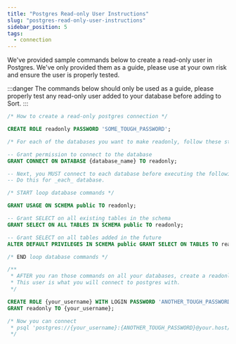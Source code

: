 ```yaml
---
title: "Postgres Read-only User Instructions"
slug: "postgres-read-only-user-instructions"
sidebar_position: 5
tags:
  - connection
---
```

We've provided sample commands below to create a read-only user in Postgres. We've only provided them as a guide, please use at your own risk and ensure the user is properly tested.

:::danger
The commands below should only be used as a guide, please properly test any read-only user added to your database before adding to Sort.
:::

```sql
/* How to create a read-only postgres connection */

CREATE ROLE readonly PASSWORD 'SOME_TOUGH_PASSWORD';

/* For each of the databases you want to make readonly, follow these steps */

-- Grant permission to connect to the database
GRANT CONNECT ON DATABASE {database_name} TO readonly;

-- Next, you MUST connect to each database before executing the following commands on it.
-- Do this for _each_ database.

/* START loop database commands */

GRANT USAGE ON SCHEMA public TO readonly;

-- Grant SELECT on all existing tables in the schema
GRANT SELECT ON ALL TABLES IN SCHEMA public TO readonly;

-- Grant SELECT on all tables added in the future
ALTER DEFAULT PRIVILEGES IN SCHEMA public GRANT SELECT ON TABLES TO readonly;

/* END loop database commands */

/**
 * AFTER you ran those commands on all your databases, create a readonly user.
 * This user is what you will connect to postgres with.
 */

CREATE ROLE {your_username} WITH LOGIN PASSWORD 'ANOTHER_TOUGH_PASSWORD';
GRANT readonly TO {your_username};

/* Now you can connect
 * psql 'postgres://{your_username}:{ANOTHER_TOUGH_PASSWORD}@your.host/{your_database}'
 */
```

